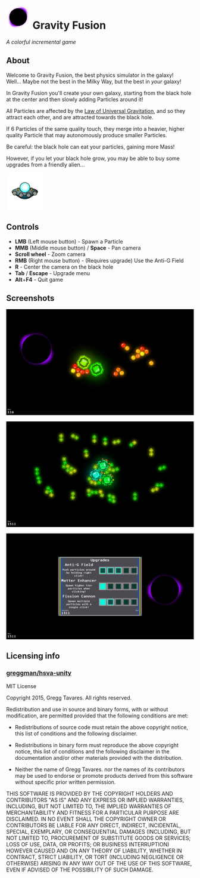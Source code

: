 # ![](/Assets/Media/github_icon.png) Gravity Fusion

_A colorful incremental game_

## About

Welcome to Gravity Fusion, the best physics simulator in the galaxy!  
Well... Maybe not the best in the Milky Way, but the best in _your_ galaxy!

In Gravity Fusion you'll create your own galaxy, starting from the black hole at the center and then slowly adding Particles around it!

All Particles are affected by the [Law of Universal Gravitation](https://en.wikipedia.org/wiki/Newton's_law_of_universal_gravitation), and so they attract each other, and are attracted towards the black hole. 

If 6 Particles of the same quality touch, they merge into a heavier, higher quality Particle that may autonomously produce smaller Particles. 

Be careful: the black hole can eat your particles, gaining more Mass!  

However, if you let your black hole grow, you may be able to buy some upgrades from a friendly alien...

![](/Assets/Sprites/NAvi_cella.png)

## Controls

- **LMB** (Left mouse button) - Spawn a Particle
- **MMB** (Middle mouse button) / **Space** - Pan camera
- **Scroll wheel** - Zoom camera
- **RMB** (Right mouse button) - (Requires upgrade) Use the Anti-G Field
- **R** - Center the camera on the black hole
- **Tab** / **Escape** - Upgrade menu
- **Alt**+**F4** - Quit game

## Screenshots

![](/Assets/Media/screenshot1.png)

![](/Assets/Media/screenshot2.png)

![](/Assets/Media/screenshot3.png)

## Licensing info

### [greggman/hsva-unity](https://github.com/greggman/hsva-unity)

MIT License

Copyright 2015, Gregg Tavares. All rights reserved.

Redistribution and use in source and binary forms, with or without modification, are permitted provided that the following conditions are met:

- Redistributions of source code must retain the above copyright notice, this list of conditions and the following disclaimer.

- Redistributions in binary form must reproduce the above copyright notice, this list of conditions and the following disclaimer in the documentation and/or other materials provided with the distribution.

- Neither the name of Gregg Tavares. nor the names of its contributors may be used to endorse or promote products derived from this software without specific prior written permission.

THIS SOFTWARE IS PROVIDED BY THE COPYRIGHT HOLDERS AND CONTRIBUTORS "AS IS" AND ANY EXPRESS OR IMPLIED WARRANTIES, INCLUDING, BUT NOT LIMITED TO, THE IMPLIED WARRANTIES OF MERCHANTABILITY AND FITNESS FOR A PARTICULAR PURPOSE ARE DISCLAIMED. IN NO EVENT SHALL THE COPYRIGHT OWNER OR CONTRIBUTORS BE LIABLE FOR ANY DIRECT, INDIRECT, INCIDENTAL, SPECIAL, EXEMPLARY, OR CONSEQUENTIAL DAMAGES (INCLUDING, BUT NOT LIMITED TO, PROCUREMENT OF SUBSTITUTE GOODS OR SERVICES; LOSS OF USE, DATA, OR PROFITS; OR BUSINESS INTERRUPTION) HOWEVER CAUSED AND ON ANY THEORY OF LIABILITY, WHETHER IN CONTRACT, STRICT LIABILITY, OR TORT (INCLUDING NEGLIGENCE OR OTHERWISE) ARISING IN ANY WAY OUT OF THE USE OF THIS SOFTWARE, EVEN IF ADVISED OF THE POSSIBILITY OF SUCH DAMAGE.